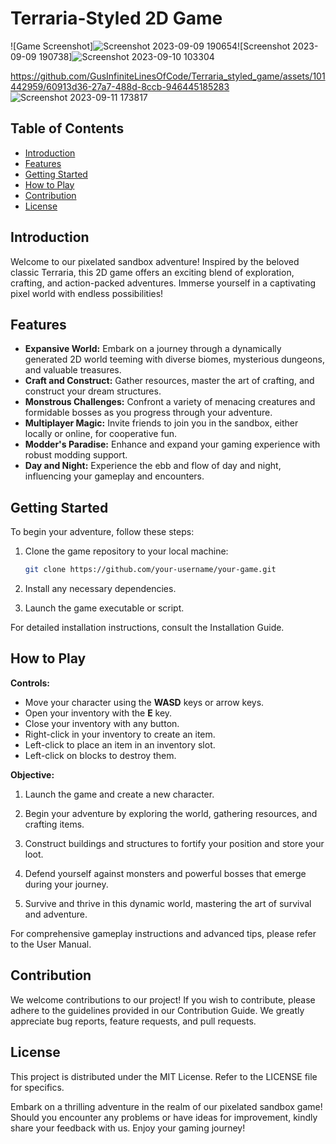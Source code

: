 # Terraria-Styled 2D Game

![Game Screenshot]![Screenshot 2023-09-09 190654](https://github.com/GusInfiniteLinesOfCode/Terraria_styled_game/assets/101442959/7458632a-b966-46ca-a98c-60db0b508d55)![Screenshot 2023-09-09 190738]![Screenshot 2023-09-10 103304](https://github.com/GusInfiniteLinesOfCode/Terraria_styled_game/assets/101442959/aa772f05-84d8-4488-b2f4-b26604ec0bab)

https://github.com/GusInfiniteLinesOfCode/Terraria_styled_game/assets/101442959/60913d36-27a7-488d-8ccb-946445185283
![Screenshot 2023-09-11 173817](https://github.com/GusInfiniteLinesOfCode/Terraria_styled_game/assets/101442959/ef3c1316-8653-4df9-b829-ccba6d6203ab)









## Table of Contents
- [Introduction](#introduction)
- [Features](#features)
- [Getting Started](#getting-started)
- [How to Play](#how-to-play)
- [Contribution](#contribution)
- [License](#license)

## Introduction

Welcome to our pixelated sandbox adventure! Inspired by the beloved classic Terraria, this 2D game offers an exciting blend of exploration, crafting, and action-packed adventures. Immerse yourself in a captivating pixel world with endless possibilities!

## Features

- **Expansive World:** Embark on a journey through a dynamically generated 2D world teeming with diverse biomes, mysterious dungeons, and valuable treasures.
- **Craft and Construct:** Gather resources, master the art of crafting, and construct your dream structures.
- **Monstrous Challenges:** Confront a variety of menacing creatures and formidable bosses as you progress through your adventure.
- **Multiplayer Magic:** Invite friends to join you in the sandbox, either locally or online, for cooperative fun.
- **Modder's Paradise:** Enhance and expand your gaming experience with robust modding support.
- **Day and Night:** Experience the ebb and flow of day and night, influencing your gameplay and encounters.

## Getting Started

To begin your adventure, follow these steps:

1. Clone the game repository to your local machine:

   ```bash
   git clone https://github.com/your-username/your-game.git
   ```

2. Install any necessary dependencies.

3. Launch the game executable or script.

For detailed installation instructions, consult the Installation Guide.

## How to Play

**Controls:**

- Move your character using the **WASD** keys or arrow keys.
- Open your inventory with the **E** key.
- Close your inventory with any button.
- Right-click in your inventory to create an item.
- Left-click to place an item in an inventory slot.
- Left-click on blocks to destroy them.

**Objective:**

1. Launch the game and create a new character.

2. Begin your adventure by exploring the world, gathering resources, and crafting items.

3. Construct buildings and structures to fortify your position and store your loot.

4. Defend yourself against monsters and powerful bosses that emerge during your journey.

5. Survive and thrive in this dynamic world, mastering the art of survival and adventure.

For comprehensive gameplay instructions and advanced tips, please refer to the User Manual.

## Contribution

We welcome contributions to our project! If you wish to contribute, please adhere to the guidelines provided in our Contribution Guide. We greatly appreciate bug reports, feature requests, and pull requests.

## License

This project is distributed under the MIT License. Refer to the LICENSE file for specifics.

Embark on a thrilling adventure in the realm of our pixelated sandbox game! Should you encounter any problems or have ideas for improvement, kindly share your feedback with us. Enjoy your gaming journey!
